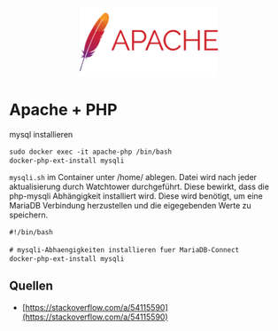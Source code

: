 <p align="center">
<a href="https://containrrr.dev/watchtower/"><img src="media/apache.png" width="250" alt="Watchtower"></a><br/>
</p>

# Apache + PHP
mysql installieren

```shell
sudo docker exec -it apache-php /bin/bash
docker-php-ext-install mysqli
```


`mysqli.sh` im Container unter /home/ ablegen. Datei wird nach jeder aktualisierung durch Watchtower durchgeführt. Diese bewirkt, dass die php-mysqli Abhängigkeit installiert wird. Diese wird benötigt, um eine MariaDB Verbindung herzustellen und die eigegebenden Werte zu speichern.
```shell
#!/bin/bash

# mysqli-Abhaengigkeiten installieren fuer MariaDB-Connect
docker-php-ext-install mysqli
```


## Quellen
* [https://stackoverflow.com/a/54115590](https://stackoverflow.com/a/54115590)